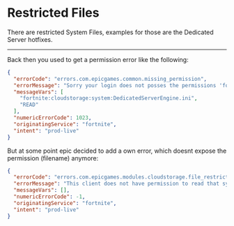 # Restricted Files

There are restricted System Files, examples for those are the Dedicated Server hotfixes.

---

Back then you used to get a permission error like the following:

```json
{
  "errorCode": "errors.com.epicgames.common.missing_permission",
  "errorMessage": "Sorry your login does not posses the permissions 'fortnite:cloudstorage:system:DedicatedServerEngine.ini READ' needed to perform the requested operation",
  "messageVars": [
    "fortnite:cloudstorage:system:DedicatedServerEngine.ini",
    "READ"
  ],
  "numericErrorCode": 1023,
  "originatingService": "fortnite",
  "intent": "prod-live"
}
```

But at some point epic decided to add a own error, which doesnt expose the permission (filename) anymore:

```json
{
  "errorCode": "errors.com.epicgames.modules.cloudstorage.file_restricted",
  "errorMessage": "This client does not have permission to read that system file.",
  "messageVars": [],
  "numericErrorCode": -1,
  "originatingService": "fortnite",
  "intent": "prod-live"
}
```
